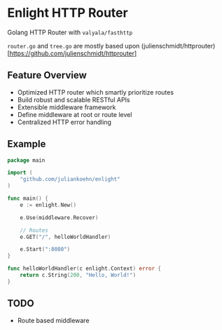 # Enlight HTTP Router

Golang HTTP Router with `valyala/fasthttp` 

`router.go` and `tree.go` are mostly based upon (julienschmidt/httprouter)[https://github.com/julienschmidt/httprouter]

## Feature Overview

- Optimized HTTP router which smartly prioritize routes
- Build robust and scalable RESTful APIs
- Extensible middleware framework
- Define middleware at root or route level
- Centralized HTTP error handling

## Example

```go
package main

import (
    "github.com/juliankoehn/enlight"
)

func main() {
    e := enlight.New()

    e.Use(middleware.Recover)

    // Routes
    e.GET("/", helloWorldHandler)

    e.Start(":8080")
}

func helloWorldHandler(c enlight.Context) error {
    return c.String(200, "Hello, World!")
}
```

## TODO

* Route based middleware